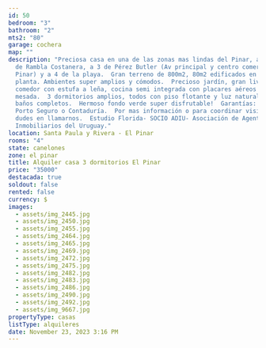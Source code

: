 ```yaml
---
id: 50
bedroom: "3"
bathroom: "2"
mts2: "80"
garage: cochera
map: ""
description: "Preciosa casa en una de las zonas mas lindas del Pinar, a 1 cuadra
  de Rambla Costanera, a 3 de Pérez Butler (Av principal y centro comercial del
  Pinar) y a 4 de la playa.  Gran terreno de 800m2, 80m2 edificados en una sola
  planta. Ambientes super amplios y cómodos.  Precioso jardín, gran living
  comedor con estufa a leña, cocina semi integrada con placares aéreos y bajo
  mesada.  3 dormitorios amplios, todos con piso flotante y luz natural.  2
  baños completos.  Hermoso fondo verde super disfrutable!  Garantías: ANDA -
  Porto Seguro o Contaduría.  Por mas información o para coordinar visita no
  dudes en llamarnos.  Estudio Florida- SOCIO ADIU- Asociación de Agentes
  Inmobiliarios del Uruguay."
location: Santa Paula y Rivera - El Pinar
rooms: "4"
state: canelones
zone: el pinar
title: Alquiler casa 3 dormitorios El Pinar
price: "35000"
destacada: true
soldout: false
rented: false
currency: $
images:
  - assets/img_2445.jpg
  - assets/img_2450.jpg
  - assets/img_2455.jpg
  - assets/img_2464.jpg
  - assets/img_2465.jpg
  - assets/img_2469.jpg
  - assets/img_2472.jpg
  - assets/img_2475.jpg
  - assets/img_2482.jpg
  - assets/img_2483.jpg
  - assets/img_2486.jpg
  - assets/img_2490.jpg
  - assets/img_2492.jpg
  - assets/img_9667.jpg
propertyType: casas
listType: alquileres
date: November 23, 2023 3:16 PM
---
```


